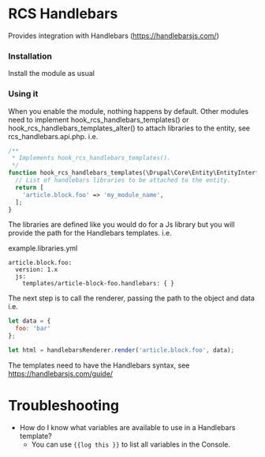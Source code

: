# RCS Handlebars
Provides integration with Handlebars (https://handlebarsjs.com/)

### Installation
Install the module as usual

### Using it
When you enable the module, nothing happens by default. Other modules need to
implement hook_rcs_handlebars_templates() or hook_rcs_handlebars_templates_alter()
to attach libraries to the entity, see rcs_handlebars.api.php. i.e.

```php
/**
 * Implements hook_rcs_handlebars_templates().
 */
function hook_rcs_handlebars_templates(\Drupal\Core\Entity\EntityInterface $entity) {
  // List of handlebars libraries to be attached to the entity.
  return [
    'article.block.foo' => 'my_module_name',
  ];
}
```

The libraries are defined like you would do for a Js library but you will provide
the path for the Handlebars templates. i.e.

example.libraries.yml
```
article.block.foo:
  version: 1.x
  js:
    templates/article-block-foo.handlebars: { }
```

The next step is to call the renderer, passing the path to the object and data i.e.

```javascript
let data = {
  foo: 'bar'
};

let html = handlebarsRenderer.render('article.block.foo', data);
```

The templates need to have the Handlebars syntax, see https://handlebarsjs.com/guide/

# Troubleshooting
- How do I know what variables are available to use in a Handlebars template?
  - You can use `{{log this }}` to list all variables in the Console.
